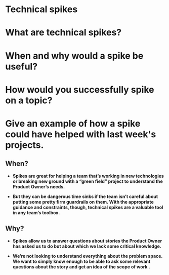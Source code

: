 # Technical spikes

# What are technical spikes?
# When and why would a spike be useful?
# How would you successfully spike on a topic?
# Give an example of how a spike could have helped with last week's projects.

## When?

* **Spikes are great for helping a team that’s working in new technologies or breaking new ground with a “green field” project to understand the Product Owner’s needs.**

* **But they can be dangerous time sinks if the team isn’t careful about putting some pretty firm guardrails on them. With the appropriate guidance and constraints, though, technical spikes are a valuable tool in any team’s toolbox.**

## Why?

* **Spikes allow us to answer questions about stories the Product Owner has asked us to do but about which we lack some critical knowledge.**

* **We’re not looking to understand everything about the problem space. We want to simply know enough to be able to ask some relevant questions about the story and get an idea of the scope of work .**

